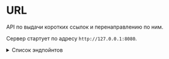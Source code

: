 # URL
API по выдачи коротких ссылок и перенаправлению по ним.

Сервер стартует по адресу `http://127.0.0.1:8080`.

<details>
<summary> Список эндпойнтов </summary>

1. Получить сокращённый вариант переданного URL.

```python
POST /
```

Метод принимает в теле запроса строку URL для сокращения и возвращает ответ с кодом `201`.

2. Вернуть оригинальный URL.

```python
GET /<shorten-url-id>
```

Метод принимает в качестве параметра идентификатор сокращённого URL и возвращает ответ с кодом `307` и оригинальным URL в заголовке `Location`.

3. Вернуть статус использования URL.

```python
GET /<shorten-url-id>/status?[full-info]&[max-result=10]&[offset=0]
```

Метод принимает в качестве параметра идентификатор сокращённого URL и возвращает информацию о количестве переходов, совершенных по ссылке.
______________________________________________________
Создание БД:
docker run ——rm ——name postgres-fastapi -p 5432:5432 -e POSTGRES_USER=postgres -e POSTGRES_PASSWORD=postgres -e POSTGRES_DB=collection -d postgres:16

docker exec -it postgres-fastapi psql -U postgres

CREATE DATABASE shorturl;

Создание таблицы в БД:

alembic revision ——autogenerate -m 01_initial-db

alembic upgrade head

Запуск приложения:
python main.py
